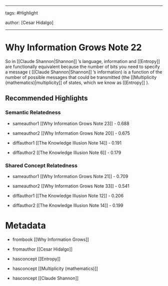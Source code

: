 




---

tags: #Highlight

author: [Cesar Hidalgo]

---
# Why Information Grows Note 22




So in  [[Claude Shannon|Shannon]] ’s language, information and  [[Entropy]]  are functionally equivalent because the number of bits you need to specify a message ( [[Claude Shannon|Shannon]] ’s information) is a function of the number of possible messages that could be transmitted (the  [[Multiplicity (mathematics)|multiplicity]]  of states, which we know as  [[Entropy]] ).


## Recommended Highlights

### Semantic Relatedness


- sameauthor1 [[Why Information Grows Note 23]] - 0.688

- sameauthor2 [[Why Information Grows Note 20]] - 0.675

- diffauthor1 [[The Knowledge Illusion Note 14]] - 0.191

- diffauthor2 [[The Knowledge Illusion Note 6]] - 0.179
### Shared Concept Relatedness


- sameauthor1 [[Why Information Grows Note 21]] - 0.709

- sameauthor2 [[Why Information Grows Note 33]] - 0.541

- diffauthor1 [[The Knowledge Illusion Note 12]] - 0.206

- diffauthor2 [[The Knowledge Illusion Note 14]] - 0.199
# Metadata


- frombook [[Why Information Grows]]

- fromauthor [[Cesar Hidalgo]]

- hasconcept [[Entropy]]

- hasconcept [[Multiplicity (mathematics)]]

- hasconcept [[Claude Shannon]]